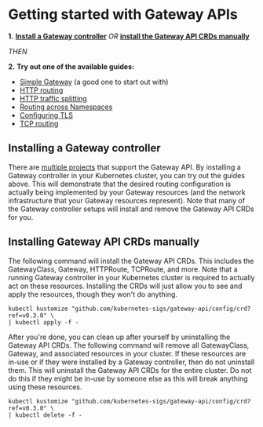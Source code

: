 # Getting started with Gateway APIs


**1.**  **[Install a Gateway controller](#installing-a-gateway-controller)**
 _OR_  **[install the Gateway API CRDs manually](#installing-gateway-api-crds-manually)**

_THEN_

**2.**   **Try out one of the available guides:**

- [Simple Gateway](/v1alpha1/guides/simple-gateway) (a good one to start out with)
- [HTTP routing](/v1alpha1/guides/http-routing)
- [HTTP traffic splitting](/v1alpha1/guides/traffic-splitting)
- [Routing across Namespaces](/v1alpha1/guides/multiple-ns)
- [Configuring TLS](/v1alpha1/guides/tls)
- [TCP routing](/v1alpha1/guides/tcp)

## Installing a Gateway controller

There are [multiple projects](/implementations) that support the Gateway
API. By installing a Gateway controller in your Kubernetes cluster, you can
try out the guides above. This will demonstrate that the desired routing
configuration is actually being implemented by your Gateway resources (and the
network infrastructure that your Gateway resources represent). Note that many
of the Gateway controller setups will install and remove the Gateway API CRDs
for you.

## Installing Gateway API CRDs manually

The following command will install the Gateway API CRDs. This includes the
GatewayClass, Gateway, HTTPRoute, TCPRoute, and more. Note that a running
Gateway controller in your Kubernetes cluster is required to actually act on
these resources. Installing the CRDs will just allow you to see and apply the
resources, though they won't do anything.

```
kubectl kustomize "github.com/kubernetes-sigs/gateway-api/config/crd?ref=v0.3.0" \
| kubectl apply -f -
```

After you're done, you can clean up after yourself by uninstalling the
Gateway API CRDs. The following command will remove all GatewayClass, Gateway,
and associated resources in your cluster. If these resources are in-use or
if they were installed by a Gateway controller, then do not uninstall them.
This will uninstall the Gateway API CRDs for the entire cluster. Do not do
this if they might be in-use by someone else as this will break anything using
these resources.


```
kubectl kustomize "github.com/kubernetes-sigs/gateway-api/config/crd?ref=v0.3.0" \
| kubectl delete -f -
```

